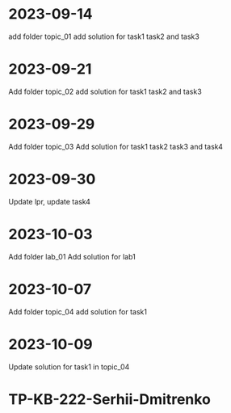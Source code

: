 # 2023-09-14
add folder topic_01
add solution for task1 task2 and task3

# 2023-09-21
Add folder topic_02
add solution for task1 task2 and task3

# 2023-09-29
Add folder topic_03
Add solution for task1 task2 task3 and task4

# 2023-09-30
Update lpr, update task4

# 2023-10-03
 Add folder lab_01
 Add solution for lab1

# 2023-10-07
Add folder topic_04
add solution for task1

# 2023-10-09
Update solution for task1 in topic_04

# TP-KB-222-Serhii-Dmitrenko
